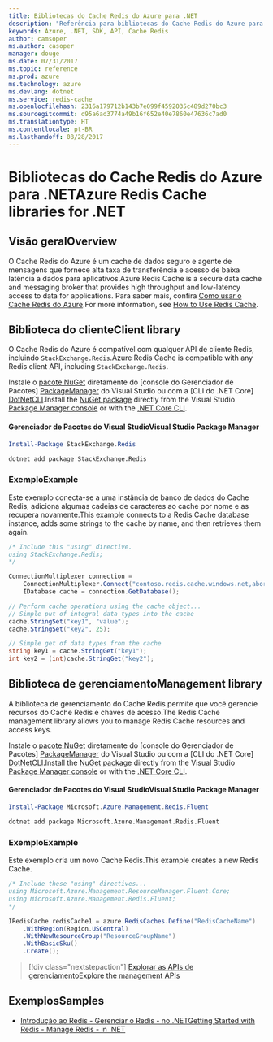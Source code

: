 ```yaml
---
title: Bibliotecas do Cache Redis do Azure para .NET
description: "Referência para bibliotecas do Cache Redis do Azure para .NET"
keywords: Azure, .NET, SDK, API, Cache Redis
author: camsoper
ms.author: casoper
manager: douge
ms.date: 07/31/2017
ms.topic: reference
ms.prod: azure
ms.technology: azure
ms.devlang: dotnet
ms.service: redis-cache
ms.openlocfilehash: 2316a179712b143b7e099f4592035c489d270bc3
ms.sourcegitcommit: d95a6ad3774a49b16f652e40e7860e47636c7ad0
ms.translationtype: HT
ms.contentlocale: pt-BR
ms.lasthandoff: 08/28/2017
---
```

# <a name="azure-redis-cache-libraries-for-net"></a><span data-ttu-id="59cd9-104">Bibliotecas do Cache Redis do Azure para .NET</span><span class="sxs-lookup"><span data-stu-id="59cd9-104">Azure Redis Cache libraries for .NET</span></span>

## <a name="overview"></a><span data-ttu-id="59cd9-105">Visão geral</span><span class="sxs-lookup"><span data-stu-id="59cd9-105">Overview</span></span>

<span data-ttu-id="59cd9-106">O Cache Redis do Azure é um cache de dados seguro e agente de mensagens que fornece alta taxa de transferência e acesso de baixa latência a dados para aplicativos.</span><span class="sxs-lookup"><span data-stu-id="59cd9-106">Azure Redis Cache is a secure data cache and messaging broker that provides high throughput and low-latency access to data for applications.</span></span>  <span data-ttu-id="59cd9-107">Para saber mais, confira [Como usar o Cache Redis do Azure](https://docs.microsoft.com/azure/redis-cache/cache-dotnet-how-to-use-azure-redis-cache).</span><span class="sxs-lookup"><span data-stu-id="59cd9-107">For more information, see [How to Use Redis Cache](https://docs.microsoft.com/azure/redis-cache/cache-dotnet-how-to-use-azure-redis-cache).</span></span>

## <a name="client-library"></a><span data-ttu-id="59cd9-108">Biblioteca do cliente</span><span class="sxs-lookup"><span data-stu-id="59cd9-108">Client library</span></span>

<span data-ttu-id="59cd9-109">O Cache Redis do Azure é compatível com qualquer API de cliente Redis, incluindo `StackExchange.Redis`.</span><span class="sxs-lookup"><span data-stu-id="59cd9-109">Azure Redis Cache is compatible with any Redis client API, including `StackExchange.Redis`.</span></span>

<span data-ttu-id="59cd9-110">Instale o [pacote NuGet](https://www.nuget.org/packages/StackExchange.Redis) diretamente do [console do Gerenciador de Pacotes] [ PackageManager] do Visual Studio ou com a [CLI do .NET Core] [DotNetCLI].</span><span class="sxs-lookup"><span data-stu-id="59cd9-110">Install the [NuGet package](https://www.nuget.org/packages/StackExchange.Redis) directly from the Visual Studio [Package Manager console][PackageManager] or with the [.NET Core CLI][DotNetCLI].</span></span>

#### <a name="visual-studio-package-manager"></a><span data-ttu-id="59cd9-111">Gerenciador de Pacotes do Visual Studio</span><span class="sxs-lookup"><span data-stu-id="59cd9-111">Visual Studio Package Manager</span></span>

```powershell
Install-Package StackExchange.Redis
```

```bash
dotnet add package StackExchange.Redis
```

### <a name="example"></a><span data-ttu-id="59cd9-112">Exemplo</span><span class="sxs-lookup"><span data-stu-id="59cd9-112">Example</span></span>

<span data-ttu-id="59cd9-113">Este exemplo conecta-se a uma instância de banco de dados do Cache Redis, adiciona algumas cadeias de caracteres ao cache por nome e as recupera novamente.</span><span class="sxs-lookup"><span data-stu-id="59cd9-113">This example connects to a Redis Cache database instance, adds some strings to the cache by name, and then retrieves them again.</span></span>

```csharp
/* Include this "using" directive.
using StackExchange.Redis;
*/

ConnectionMultiplexer connection = 
    ConnectionMultiplexer.Connect("contoso.redis.cache.windows.net,abortConnect=false,ssl=true,password=...");
    IDatabase cache = connection.GetDatabase();

// Perform cache operations using the cache object...
// Simple put of integral data types into the cache
cache.StringSet("key1", "value");
cache.StringSet("key2", 25);

// Simple get of data types from the cache
string key1 = cache.StringGet("key1");
int key2 = (int)cache.StringGet("key2");
```

## <a name="management-library"></a><span data-ttu-id="59cd9-114">Biblioteca de gerenciamento</span><span class="sxs-lookup"><span data-stu-id="59cd9-114">Management library</span></span>

<span data-ttu-id="59cd9-115">A biblioteca de gerenciamento do Cache Redis permite que você gerencie recursos do Cache Redis e chaves de acesso.</span><span class="sxs-lookup"><span data-stu-id="59cd9-115">The Redis Cache management library allows you to manage Redis Cache resources and access keys.</span></span>

<span data-ttu-id="59cd9-116">Instale o [pacote NuGet](https://www.nuget.org/packages/Microsoft.Azure.Management.Redis.Fluent) diretamente do [console do Gerenciador de Pacotes] [ PackageManager] do Visual Studio ou com a [CLI do .NET Core] [DotNetCLI].</span><span class="sxs-lookup"><span data-stu-id="59cd9-116">Install the [NuGet package](https://www.nuget.org/packages/Microsoft.Azure.Management.Redis.Fluent) directly from the Visual Studio [Package Manager console][PackageManager] or with the [.NET Core CLI][DotNetCLI].</span></span>

#### <a name="visual-studio-package-manager"></a><span data-ttu-id="59cd9-117">Gerenciador de Pacotes do Visual Studio</span><span class="sxs-lookup"><span data-stu-id="59cd9-117">Visual Studio Package Manager</span></span>

```powershell
Install-Package Microsoft.Azure.Management.Redis.Fluent
```

```bash
dotnet add package Microsoft.Azure.Management.Redis.Fluent
```

### <a name="example"></a><span data-ttu-id="59cd9-118">Exemplo</span><span class="sxs-lookup"><span data-stu-id="59cd9-118">Example</span></span>

<span data-ttu-id="59cd9-119">Este exemplo cria um novo Cache Redis.</span><span class="sxs-lookup"><span data-stu-id="59cd9-119">This example creates a new Redis Cache.</span></span>

```csharp
/* Include these "using" directives...
using Microsoft.Azure.Management.ResourceManager.Fluent.Core;
using Microsoft.Azure.Management.Redis.Fluent;
*/

IRedisCache redisCache1 = azure.RedisCaches.Define("RedisCacheName")
    .WithRegion(Region.USCentral)
    .WithNewResourceGroup("ResourceGroupName")
    .WithBasicSku()
    .Create();
```

> [!div class="nextstepaction"]
> [<span data-ttu-id="59cd9-120">Explorar as APIs de gerenciamento</span><span class="sxs-lookup"><span data-stu-id="59cd9-120">Explore the management APIs</span></span>](/dotnet/api/overview/azure/rediscache/management)


## <a name="samples"></a><span data-ttu-id="59cd9-121">Exemplos</span><span class="sxs-lookup"><span data-stu-id="59cd9-121">Samples</span></span>

* [<span data-ttu-id="59cd9-122">Introdução ao Redis - Gerenciar o Redis - no .NET</span><span class="sxs-lookup"><span data-stu-id="59cd9-122">Getting Started with Redis - Manage Redis - in .NET</span></span>](https://github.com/Azure-Samples/redis-cache-dotnet-manage-cache)

[PackageManager]: https://docs.microsoft.com/nuget/tools/package-manager-console
[DotNetCLI]: https://docs.microsoft.com/en-us/dotnet/core/tools/dotnet-add-package
